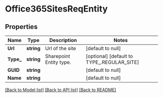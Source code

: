 # Office365SitesReqEntity

## Properties
Name | Type | Description | Notes
------------ | ------------- | ------------- | -------------
**Url** | **string** | Url of the site | [default to null]
**Type_** | **string** | Sharepoint Entity type. | [optional] [default to TYPE_.REGULAR_SITE]
**GUID** | **string** |  | [default to null]
**Name** | **string** |  | [default to null]

[[Back to Model list]](../README.md#documentation-for-models) [[Back to API list]](../README.md#documentation-for-api-endpoints) [[Back to README]](../README.md)

